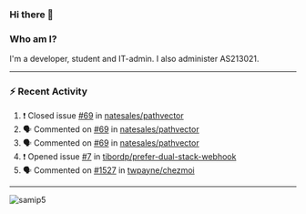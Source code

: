 ### Hi there 👋

### Who am I?
I'm a developer, student and IT-admin. I also administer AS213021.

---
### :zap: Recent Activity
<!--START_SECTION:activity-->
1. ❗️ Closed issue [#69](https://github.com/natesales/pathvector/issues/69) in [natesales/pathvector](https://github.com/natesales/pathvector)
2. 🗣 Commented on [#69](https://github.com/natesales/pathvector/issues/69) in [natesales/pathvector](https://github.com/natesales/pathvector)
3. 🗣 Commented on [#69](https://github.com/natesales/pathvector/issues/69) in [natesales/pathvector](https://github.com/natesales/pathvector)
4. ❗️ Opened issue [#7](https://github.com/tibordp/prefer-dual-stack-webhook/issues/7) in [tibordp/prefer-dual-stack-webhook](https://github.com/tibordp/prefer-dual-stack-webhook)
5. 🗣 Commented on [#1527](https://github.com/twpayne/chezmoi/issues/1527) in [twpayne/chezmoi](https://github.com/twpayne/chezmoi)
<!--END_SECTION:activity-->
---

<img align="center" src="https://github-readme-stats.vercel.app/api?username=samip5&show_icons=true" alt="samip5" />
